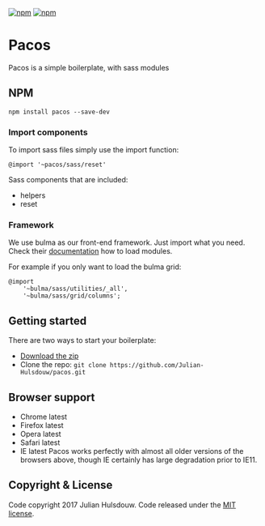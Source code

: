 [![npm](https://img.shields.io/npm/v/pacos.svg)](https://www.npmjs.com/package/pacos)
[![npm](https://img.shields.io/david/expressjs/express.svg)](https://www.npmjs.com/package/bulma)

# Pacos
Pacos is a simple boilerplate, with sass modules

## NPM
`npm install pacos --save-dev`

### Import components
To import sass files simply use the import function:

`@import '~pacos/sass/reset'`

Sass components that are included:
* helpers
* reset

### Framework
We use bulma as our front-end framework. Just import what you need.  Check their [documentation](http://bulma.io/documentation/overview/modular/) how to load modules.

For example if you only want to load the bulma grid:
```
@import
	'~bulma/sass/utilities/_all',
	'~bulma/sass/grid/columns';
```

## Getting started
There are two ways to start your boilerplate:
* [Download the zip](https://github.com/Julian-Hulsdouw/pacos/archive/master.zip)
* Clone the repo: `git clone https://github.com/Julian-Hulsdouw/pacos.git`

## Browser support
* Chrome latest
* Firefox latest
* Opera latest
* Safari latest
* IE latest
Pacos works perfectly with almost all older versions of the browsers above, though IE certainly has large degradation prior to IE11.

## Copyright & License
Code copyright 2017 Julian Hulsdouw. Code released under the [MIT license](https://github.com/Julian-Hulsdouw/pacos/blob/master/LICENSE).
